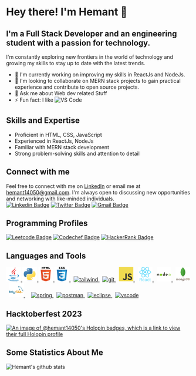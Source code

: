 # Hey there! I'm Hemant 👋

## I'm a Full Stack Developer and an engineering student with a passion for technology. 
I'm constantly exploring new frontiers in the world of technology and growing my skills to stay up to date with the latest trends.

- 🔭 I'm currently working on improving my skills in ReactJs and NodeJs.
- 👯 I'm looking to collaborate on MERN stack projects to gain practical experience and contribute to open source projects.
- 💬 Ask me about Web dev related Stuff
- ⚡ Fun fact: I like ![VS Code](https://img.shields.io/badge/VSCode-0078D4?style=for-the-badge&logo=visual%20studio%20code&logoColor=white)

## Skills and Expertise
- Proficient in HTML, CSS, JavaScript
- Experienced in ReactJs, NodeJs
- Familiar with MERN stack development
- Strong problem-solving skills and attention to detail

## Connect with me
Feel free to connect with me on [LinkedIn](linkedin.com/in/hemant14050) or email me at hemant14050@gmail.com. I'm always open to discussing new opportunities and networking with like-minded individuals. <br/>
 [![Linkedin Badge](https://img.shields.io/badge/LinkedIn-0077B5?style=for-the-badge&logo=linkedin&logoColor=white)](https://www.linkedin.com/in/hemant14050/) 
 [![Twitter Badge](https://img.shields.io/badge/Twitter-1DA1F2?style=for-the-badge&logo=twitter&logoColor=white)](https://twitter.com/hemant14050)
 [![Gmail Badge](https://img.shields.io/badge/Gmail-D14836?style=for-the-badge&logo=gmail&logoColor=white&link=mailto:hemant14050@gmail.com)](mailto:hemant14050@gmail.com)

## Programming Profiles
[![Leetcode Badge](https://img.shields.io/badge/-LeetCode-FFA116?style=for-the-badge&logo=LeetCode&logoColor=black)](https://www.leetcode.com/hemant_14050)
[![Codechef Badge](https://img.shields.io/badge/-CodeChef-5B4638?style=for-the-badge&logo=CodeChef&logoColor=white)](https://www.codechef.com/users/hemant_2910)
[![HackerRank Badge](https://img.shields.io/badge/-Hackerrank-2EC866?style=for-the-badge&logo=HackerRank&logoColor=white)](https://www.hackerrank.com/hemant14050)

## Languages and Tools
<p align="left"> 
 <a href="https://www.java.com" target="_blank" rel="noreferrer"> <img src="https://raw.githubusercontent.com/devicons/devicon/master/icons/java/java-original.svg" alt="java" width="40" height="40"/> </a> 
<a href="https://www.python.org" target="_blank" rel="noreferrer"> <img src="https://raw.githubusercontent.com/devicons/devicon/master/icons/python/python-original.svg" alt="python" width="40" height="40"/> </a> 
<a href="https://www.w3.org/html/" target="_blank" rel="noreferrer"> <img src="https://raw.githubusercontent.com/devicons/devicon/master/icons/html5/html5-original-wordmark.svg" alt="html5" width="40" height="40"/> </a> 
<a href="https://www.w3schools.com/css/" target="_blank" rel="noreferrer"> <img src="https://raw.githubusercontent.com/devicons/devicon/master/icons/css3/css3-original-wordmark.svg" alt="css3" width="40" height="40"/> </a> &nbsp;
 <a href="https://tailwindcss.com/" target="_blank" rel="noreferrer"> <img src="https://www.vectorlogo.zone/logos/tailwindcss/tailwindcss-icon.svg" alt="tailwind" width="40" height="40"/> </a> &nbsp;
<a href="https://git-scm.com/" target="_blank" rel="noreferrer"> <img src="https://www.vectorlogo.zone/logos/git-scm/git-scm-icon.svg" alt="git" width="40" height="40"/> </a> &nbsp;
<a href="https://developer.mozilla.org/en-US/docs/Web/JavaScript" target="_blank" rel="noreferrer"> <img src="https://raw.githubusercontent.com/devicons/devicon/master/icons/javascript/javascript-original.svg" alt="javascript" width="40" height="40"/> </a> &nbsp;
<a href="https://reactjs.org/" target="_blank" rel="noreferrer"> <img src="https://raw.githubusercontent.com/devicons/devicon/master/icons/react/react-original-wordmark.svg" alt="react" width="40" height="40"/> </a> &nbsp;
 <a href="https://nodejs.org" target="_blank" rel="noreferrer"> <img src="https://raw.githubusercontent.com/devicons/devicon/master/icons/nodejs/nodejs-original-wordmark.svg" alt="nodejs" width="40" height="40"/> </a> &nbsp;
<a href="https://www.mongodb.com/" target="_blank" rel="noreferrer"> <img src="https://raw.githubusercontent.com/devicons/devicon/master/icons/mongodb/mongodb-original-wordmark.svg" alt="mongodb" width="40" height="40"/> </a> &nbsp;
<a href="https://www.mysql.com/" target="_blank" rel="noreferrer"> <img src="https://raw.githubusercontent.com/devicons/devicon/master/icons/mysql/mysql-original-wordmark.svg" alt="mysql" width="40" height="40"/> </a> &nbsp; &nbsp;
<a href="https://spring.io/" target="_blank" rel="noreferrer"> <img src="https://www.vectorlogo.zone/logos/springio/springio-icon.svg" alt="spring" width="40" height="40"/> </a> &nbsp; 
<a href="https://postman.com" target="_blank" rel="noreferrer"> <img src="https://www.vectorlogo.zone/logos/getpostman/getpostman-icon.svg" alt="postman" width="40" height="40"/> </a> &nbsp; 
<a href="https://www.eclipse.org/" target="_blank" rel="noreferrer"> <img src="https://seekicon.com/free-icon-download/eclipse_2.svg" alt="eclipse" width="40" height="40"/> </a> &nbsp;
<a href="https://code.visualstudio.com" target="_blank" rel="noreferrer"> <img src="https://cdn.iconscout.com/icon/free/png-256/visual-studio-code-3251603-2724650.png?f=avif&w=128" alt="vscode" width="40" height="40"/> </a>
</p>

## Hacktoberfest 2023
[![An image of @hemant14050's Holopin badges, which is a link to view their full Holopin profile](https://holopin.me/hemant14050)](https://holopin.io/@hemant14050)

## Some Statistics About Me
![Hemant's github stats](https://github-readme-stats-sigma-five.vercel.app/api?username=hemant14050&include_all_commits=true&count_private=true&show_owner=true&show_icons=true&theme=merko)<br>
